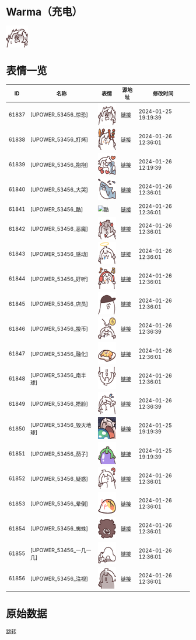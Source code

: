 # Warma（充电）

<img src="./cover.png" height="60" alt="cover" />

# 表情一览

|ID|名称|表情|源地址|修改时间|
|----|----|----|----|----|
|61837|[UPOWER_53456_惊恐]|<img src="./pic/061837_%5BUPOWER_53456_惊恐%5D.png" height="60" alt="惊恐"/>|[链接](https://i0.hdslb.com/bfs/garb/5bf765c3ae95c5761bca5d568b1b93d1e3ccf83b.png)|2024-01-25 19:19:39|
|61838|[UPOWER_53456_打烤]|<img src="./pic/061838_%5BUPOWER_53456_打烤%5D.png" height="60" alt="打烤"/>|[链接](https://i0.hdslb.com/bfs/garb/d3ca8cfbab6ffdda93b8dfc93dca9c2aab5930e4.png)|2024-01-26 12:36:01|
|61839|[UPOWER_53456_抱抱]|<img src="./pic/061839_%5BUPOWER_53456_抱抱%5D.png" height="60" alt="抱抱"/>|[链接](https://i0.hdslb.com/bfs/garb/34be47ce8219733beea76d5f5f2770c13c48c531.png)|2024-01-26 12:19:39|
|61840|[UPOWER_53456_大哭]|<img src="./pic/061840_%5BUPOWER_53456_大哭%5D.png" height="60" alt="大哭"/>|[链接](https://i0.hdslb.com/bfs/garb/19998a01f34ddee90e90b5c8df217ee734084e5e.png)|2024-01-26 12:36:01|
|61841|[UPOWER_53456_酷]|<img src="./pic/061841_%5BUPOWER_53456_酷%5D.png" height="60" alt="酷"/>|[链接](https://i0.hdslb.com/bfs/garb/69bdee447516a2d269f6cdf08b7e23cc2c2399bf.png)|2024-01-26 12:36:01|
|61842|[UPOWER_53456_恶魔]|<img src="./pic/061842_%5BUPOWER_53456_恶魔%5D.png" height="60" alt="恶魔"/>|[链接](https://i0.hdslb.com/bfs/garb/d4d0a0d348bbeb7882204f59f8f59995ddb0cb48.png)|2024-01-26 12:36:01|
|61843|[UPOWER_53456_感动]|<img src="./pic/061843_%5BUPOWER_53456_感动%5D.png" height="60" alt="感动"/>|[链接](https://i0.hdslb.com/bfs/garb/75ca7312aebf0a44be933039273215376c00edc8.png)|2024-01-26 12:36:01|
|61844|[UPOWER_53456_好听]|<img src="./pic/061844_%5BUPOWER_53456_好听%5D.png" height="60" alt="好听"/>|[链接](https://i0.hdslb.com/bfs/garb/a52bea2929ebcd97647a43df32f289dc0aebda31.png)|2024-01-26 12:36:01|
|61845|[UPOWER_53456_店员]|<img src="./pic/061845_%5BUPOWER_53456_店员%5D.png" height="60" alt="店员"/>|[链接](https://i0.hdslb.com/bfs/garb/0625c02e7390e308edbba1f9fdab6c4b3c2dd31a.png)|2024-01-26 12:36:01|
|61846|[UPOWER_53456_投币]|<img src="./pic/061846_%5BUPOWER_53456_投币%5D.png" height="60" alt="投币"/>|[链接](https://i0.hdslb.com/bfs/garb/1f293310a15481b025da1468647931088abb0e9d.png)|2024-01-26 12:36:39|
|61847|[UPOWER_53456_融化]|<img src="./pic/061847_%5BUPOWER_53456_融化%5D.png" height="60" alt="融化"/>|[链接](https://i0.hdslb.com/bfs/garb/583b6b4d9bfc710c943baaf30c1ed8d5d96d5acf.png)|2024-01-26 12:36:01|
|61848|[UPOWER_53456_南半球]|<img src="./pic/061848_%5BUPOWER_53456_南半球%5D.png" height="60" alt="南半球"/>|[链接](https://i0.hdslb.com/bfs/garb/8b677c8b274c7c811a1618ec40e4717914e9cb74.png)|2024-01-26 12:36:01|
|61849|[UPOWER_53456_捂脸]|<img src="./pic/061849_%5BUPOWER_53456_捂脸%5D.png" height="60" alt="捂脸"/>|[链接](https://i0.hdslb.com/bfs/garb/e87edc0bbccca22970a9bde0c975d9721717ac49.png)|2024-01-26 12:36:39|
|61850|[UPOWER_53456_毁灭地球]|<img src="./pic/061850_%5BUPOWER_53456_毁灭地球%5D.png" height="60" alt="毁灭地球"/>|[链接](https://i0.hdslb.com/bfs/garb/81f5a3f4c59dadf5172e4f98aab32683c4f47509.png)|2024-01-25 19:19:39|
|61851|[UPOWER_53456_茄子]|<img src="./pic/061851_%5BUPOWER_53456_茄子%5D.png" height="60" alt="茄子"/>|[链接](https://i0.hdslb.com/bfs/garb/71f5c56e5c49866045ef33188910584e61cd457d.png)|2024-01-25 19:19:39|
|61852|[UPOWER_53456_疑惑]|<img src="./pic/061852_%5BUPOWER_53456_疑惑%5D.png" height="60" alt="疑惑"/>|[链接](https://i0.hdslb.com/bfs/garb/05d8fa79d983a7f4fc11c6873bd54d37b53a4708.png)|2024-01-26 12:36:01|
|61853|[UPOWER_53456_晕倒]|<img src="./pic/061853_%5BUPOWER_53456_晕倒%5D.png" height="60" alt="晕倒"/>|[链接](https://i0.hdslb.com/bfs/garb/6aea027436f874bd2bcad24f77081fb5b5c60824.png)|2024-01-26 12:36:01|
|61854|[UPOWER_53456_蜘蛛]|<img src="./pic/061854_%5BUPOWER_53456_蜘蛛%5D.png" height="60" alt="蜘蛛"/>|[链接](https://i0.hdslb.com/bfs/garb/661335c0ab3b29292c91ae4148966edd4cdcd5e7.png)|2024-01-26 12:36:01|
|61855|[UPOWER_53456_一几一几]|<img src="./pic/061855_%5BUPOWER_53456_一几一几%5D.png" height="60" alt="一几一几"/>|[链接](https://i0.hdslb.com/bfs/garb/b9d06e5c8f683aaddcca5a925c8d33d5ab75cc75.png)|2024-01-26 12:36:01|
|61856|[UPOWER_53456_注视]|<img src="./pic/061856_%5BUPOWER_53456_注视%5D.png" height="60" alt="注视"/>|[链接](https://i0.hdslb.com/bfs/garb/cd35e2bcbdc334ba5ae6313640f30498269e9606.png)|2024-01-26 12:36:01|

# 原始数据

[跳转](./raw.json)

